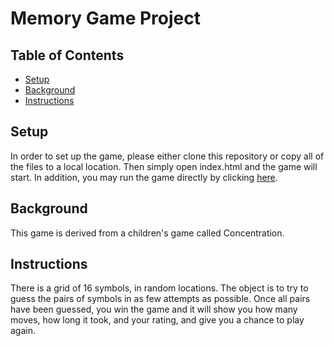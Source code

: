 # Memory Game Project

## Table of Contents

* [Setup](#setup)
* [Background](#background)
* [Instructions](#instructions)

## Setup
In order to set up the game, please either clone this repository or copy all of the files to a local location. Then simply open index.html and the game will start.
In addition, you may run the game directly by clicking [here](https://velcromagnon.github.io/fend-project-memory-game/).

## Background
This game is derived from a children's game called Concentration.

## Instructions

There is a grid of 16 symbols, in random locations.
The object is to try to guess the pairs of symbols in as few attempts as possible. Once all pairs have been
guessed, you win the game and it will show you how many moves, how long it took, and your rating, and give
you a chance to play again.
